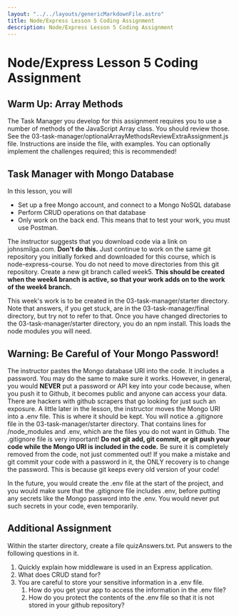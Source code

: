 ```yaml
---
layout: "../../layouts/genericMarkdownFile.astro"
title: Node/Express Lesson 5 Coding Assignment
description: Node/Express Lesson 5 Coding Assignment
---
```


# Node/Express Lesson 5 Coding Assignment

## Warm Up: Array Methods

The Task Manager you develop for this assignment requires you to use a number of methods of the JavaScript Array class. You should review those. See the 03-task-manager/optionalArrayMethodsReviewExtraAssignment.js file. Instructions are inside the file, with examples. You can optionally implement the challenges required; this is recommended!

## Task Manager with Mongo Database

In this lesson, you will

- Set up a free Mongo account, and connect to a Mongo NoSQL database
- Perform CRUD operations on that database
- Only work on the back end. This means that to test your work, you must use Postman.

The instructor suggests that you download code via a link on johnsmilga.com. **Don't do this.** Just continue to work on the same git repository you initially forked and downloaded for this course, which is node-express-course. You do not need to move directories from this git repository. Create a new git branch called week5. **This should be created when the week4 branch is active, so that your work adds on to the work of the week4 branch.**

This week's work is to be created in the 03-task-manager/starter directory. Note that answers, if you get stuck, are in the 03-task-manager/final directory, but try not to refer to that. Once you have changed directories to the 03-task-manager/starter directory, you do an npm install. This loads the node modules you will need.

## **Warning: Be Careful of Your Mongo Password!**

The instructor pastes the Mongo database URI into the code. It includes a password. You may do the same to make sure it works. However, in general, you would **NEVER** put a password or API key into your code because, when you push it to Github, it becomes public and anyone can access your data. There are hackers with github scrapers that go looking for just such an exposure. A little later in the lesson, the instructor moves the Mongo URI into a .env file. This is where it should be kept. You will notice a .gitignore file in the 03-task-manager/starter directory. That contains lines for /node_modules and .env, which are the files you do not want in Github. The .gitignore file is very important! **Do not git add, git commit, or git push your code while the Mongo URI is included in the code.** Be sure it is completely removed from the code, not just commented out! If you make a mistake and git commit your code with a password in it, the ONLY recovery is to change the password. This is because git keeps every old version of your code!

In the future, you would create the .env file at the start of the project, and you would make sure that the .gitignore file includes .env, before putting any secrets like the Mongo password into the .env. You would never put such secrets in your code, even temporarily.

## Additional Assignment

Within the starter directory, create a file quizAnswers.txt. Put answers to the following questions in it.

1.  Quickly explain how middleware is used in an Express application.
2.  What does CRUD stand for?
3.  You are careful to store your sensitive information in a .env file.
    1.  How do you get your app to access the information in the .env file?
    2.  How do you protect the contents of the .env file so that it is not stored in your github repository?
